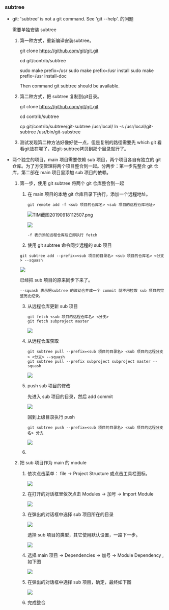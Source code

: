 ### subtree

- git: 'subtree' is not a git command. See 'git --help'. 的问题

  需要单独安装 subtree

  1. 第一种方式，重新编译安装subtree。

     git clone https://github.com/git/git.git

     cd git/contrib/subtree

     sudo make prefix=/usr
     sudo make prefix=/usr install
     sudo make prefix=/usr install-doc

     Then command git subtree should be available.

  2. 第二种方式，把 subtree 复制到git目录。

     git clone https://github.com/git/git.git

     cd contrib/subtree

     cp git/contrib/subtree/git-subtree /usr/local/
     ln -s /usr/local/git-subtree /usr/bin/git-substree

  3. 测试发现第二种方法好像好使一点，但是复制的路径需要先 which git 看看git放在哪了，把git-subtree拷贝到那个目录就行了。

- 两个独立的项目，main 项目需要依赖 sub 项目，两个项目各自有独立的 git 仓库。为了方便管理将两个项目整合到一起。分两步：第一步先整合 git 仓库，第二部在 main 项目里添加 sub 项目的依赖。

  1. 第一步，使用 git subtree 将两个 git 仓库整合到一起

     1. 在 main 项目的本地 git 仓库目录下执行，添加一个远程地址。

        ```shell
        git remote add -f <sub 项目的仓库名> <sub 项目的远程仓库地址>
        ```

        ![TIM截图20190918112507.png](..\imgs\TIM截图20190918112721.png)

        ![](../imgs/TIM截图20190918112843.png)

        ``` shell
        -f 表示添加远程仓库后立即执行 fetch
        ```

      2.  使用 git subtree 命令同步远程的 sub 项目

        ```shell
        git subtree add --prefix=<sub 项目的目录名> <sub 项目的仓库名> <分支> --squash
        ```

        ![](../imgs/TIM截图20190918113633.png)

        已经把 sub 项目的原来同步下来了。

        ```shell
        --squash 表示把subtree 的改动合并成一个 commit 就不用拉取 sub 项目的完整历史纪录。
        ```

     3. 从远程仓库更新 sub 项目

        ```shell
        git fetch <sub 项目的远程仓库名> <分支>
        git fetch subproject master
        ```

        ![](../imgs/TIM截图20190918114622.png)

     4. 从远程仓库获取

        ```shell
        git subtree pull --prefix=<sub 项目的目录名> <sub 项目的远程分支> <分支> --squash
        git subtree pull --prefix subproject subproject master --squash
        ```

        ![](../imgs/TIM截图20190918114709.png)

     5. push sub 项目的修改

        先进入 sub 项目的目录，然后 add  commit

        ![](../imgs/TIM截图20190918115148.png)

        回到上级目录执行 push

        ```shell
        git subtree push --prefix=<sub 项目的目录名> <sub 项目的远程分支名> 分支
        ```
  
        ![](../imgs/TIM截图20190918125634.png)
  
     6. 
  
  2. 把 sub 项目作为 main 的 module 
  
     1. 依次点击菜单： file -> Project Structure 或点击工具栏图标。
  
        ![](../imgs/微信图片_20190918130147.png)
  
     2. 在打开的对话框里依次点击 Modules -> 加号 -> Import Module
  
        ![](../imgs/TIM截图20190918135709.png)
  
     3. 在弹出的对话框中选择 sub 项目所在的目录
  
        ![](../imgs/TIM截图20190918135856.png)
  
        选择 sub 项目的类型，其它使用默认设置，一路下一步。
  
        ![](../imgs/TIM截图20190918140016.png)
  
        
  
     4. 选择 main 项目 -> Dependencies -> 加号 -> Module Dependency ,如下图
  
        ![](../imgs/TIM截图20190918140506.png)
  
     5. 在弹出的对话框中选择 sub 项目，确定，最终如下图
  
        ![](../imgs/TIM截图20190918140626.png)
  
     6. 完成整合
  
  ​	